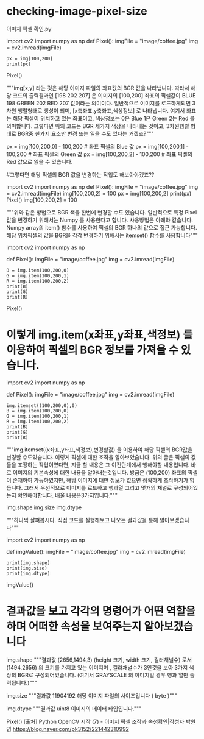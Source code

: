 # checking-image-pixel-size
이미지 픽셀 확인.py

import cv2
import numpy as np
def Pixel():
    imgFile = "image/coffee.jpg"
    img = cv2.imread(imgFile)

    px = img[100,200]
    print(px)
Pixel()

"""img[x,y] 라는 것은 해당 이미지 파일의 좌표값의 BGR 값을 나타냅니다.
따라서 해당 코드의 출력결과인 [198  202 207] 은 이미지의 [100,200] 좌표의 픽셀값이
BLUE 198
GREEN 202
RED 207
값이라는 의미이다.
일반적으로 이미지를 로드하게되면 3차원 행렬형태로 생성이 되며, [x축좌표,y축좌표,색상정보] 로 나타냅니다.
여기서 좌표는 해당 픽셀이 위치하고 있는 좌표이고, 
색상정보는 0은 Blue
1은 Green
2는 Red 를 의미합니다.
그렇다면 위의 코드는 BGR 세가지 색상을 나타내는 것이고, 3차원행렬 형태로 BGR중 한가지 요소만 변경 또는 읽을 수도 있다는 거겠죠?"""

px = img[100,200,0]  - 100,200  # 좌표 픽셀의 Blue 값
px = img[100,200,1]  - 100,200  # 좌표 픽셀의 Green 값
px = img[100,200,2]  - 100,200  # 좌표 픽셀의 Red 값으로 읽을 수 있습니다.

#그렇다면 해당 픽셀의 BGR 값을 변경하는 작업도 해보아야겠죠??


import cv2
import numpy as np
def Pixel():
    imgFile = "image/coffee.jpg"
    img = cv2.imread(imgFile)
    img[100,200,2] = 100
    px = img[100,200,2]
    print(px)
Pixel()
img[100,200,2] = 100

"""위와 같은 방법으로 BGR 색을 한번에 변경할 수도 있습니다.
일반적으로 특정 Pixel 값을 변경하기 위해서는 Numpy 를 사용한다고 합니다.
사용방법은 아래와 같습니다.
Numpy array의 item() 함수를 사용하여 픽셀의 BGR 하나의 값으로 접근 가능합니다.
해당 위치픽셀의 값을 BGR을 각각 변경하기 위해서는 itemset() 함수를 사용합니다"""

import cv2
import numpy as np

def Pixel():
    imgFile = "image/coffee.jpg"
    img = cv2.imread(imgFile)

    B = img.item(100,200,0)
    G = img.item(100,200,1)
    R = img.item(100,200,2)
    print(B)
    print(G)
    print(R)

Pixel()

# 이렇게 img.item(x좌표,y좌표,색정보) 를 이용하여 픽셀의 BGR 정보를 가져올 수 있습니다.


import cv2
import numpy as np

def Pixel():
    imgFile = "image/coffee.jpg"
    img = cv2.imread(imgFile)

    img.itemset((100,200,0),0)
    B = img.item(100,200,0)
    G = img.item(100,200,1)
    R = img.item(100,200,2)
    print(B)
    print(G)
    print(R)

"""img.itemset((x좌표,y좌표,색정보),변경할값) 을 이용하여 해당 픽셀의 BGR값을 변경할 수도있습니다.
이렇게 픽셀에 대한 조작을 알아보았습니다.
위의 글은 픽셀의 값들을 조정하는 작업이였다면, 지금 할 내용은 그 이전단계에서 행해야할 내용입니다.
바로 이미지의 기본속성에 대한 내용을 알아내는것입니다.
방금은 (100,200) 좌표의 픽셀이 존재하여 가능하였지만, 해당 이미지에 대한 정보가 없으면 정확하게 조작하기가 힘듭니다.
그래서 우선적으로 이미지를 로드하고 행과열 그리고 몇개의 채널로 구성되어있는지 확인해야합니다.
배울 내용은3가지입니다."""

img.shape 
img.size
img.dtype

"""하나씩 살펴봅시다.
직접 코드를 실행해보고 나오는 결과값을 통해 알아보겠습니다"""

import cv2
import numpy as np

def imgValue():
    imgFile = "image/coffee.jpg"
    img = cv2.imread(imgFile)

    print(img.shape)
    print(img.size)
    print(img.dtype)

imgValue()

# 결과값을 보고 각각의 명령어가 어떤 역할을 하며 어떠한 속성을 보여주는지 알아보겠습니다

img.shape
"""결과값 (2656,1494,3)
(height 크기, width 크기, 컬러채널수) 로서 (1494,2656) 의 크기를 가지고 있는 이미지며 ,
컬러채널수가 3인것을 보아 3가지 색상의 BGR로 구성되어있습니다.
(여기서 GRAYSCALE 의 이미지일 경우 행과 열만 출력됩니다.)"""


img.size
"""결과값 11904192
해당 이미지 파일의 사이즈입니다 ( byte )"""


img.dtype
"""결과값 uint8
이미지의 데이터 타입입니다."""

Pixel()
[출처] Python OpenCV 시작 (7) - 이미지 픽셀 조작과 속성확인|작성자 박원영
https://blog.naver.com/pk3152/221442310992
